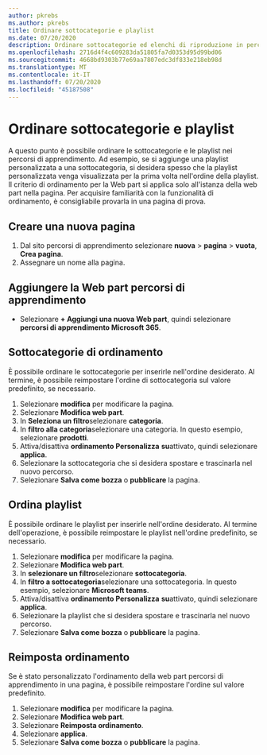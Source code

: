 ```yaml
---
author: pkrebs
ms.author: pkrebs
title: Ordinare sottocategorie e playlist
ms.date: 07/20/2020
description: Ordinare sottocategorie ed elenchi di riproduzione in percorsi di apprendimento
ms.openlocfilehash: 2716d4f4c609283da51805fa7d0353d95d99bd06
ms.sourcegitcommit: 4668bd9303b77e69aa7807edc3df833e218eb98d
ms.translationtype: MT
ms.contentlocale: it-IT
ms.lasthandoff: 07/20/2020
ms.locfileid: "45187508"
---
```

# <a name="sort-subcategories-and-playlists"></a>Ordinare sottocategorie e playlist

A questo punto è possibile ordinare le sottocategorie e le playlist nei percorsi di apprendimento. Ad esempio, se si aggiunge una playlist personalizzata a una sottocategoria, si desidera spesso che la playlist personalizzata venga visualizzata per la prima volta nell'ordine della playlist. Il criterio di ordinamento per la Web part si applica solo all'istanza della web part nella pagina. Per acquisire familiarità con la funzionalità di ordinamento, è consigliabile provarla in una pagina di prova. 

## <a name="create-a-new-page"></a>Creare una nuova pagina
1. Dal sito percorsi di apprendimento selezionare **nuova**  >  **pagina**  >  **vuota**, **Crea pagina**.
2. Assegnare un nome alla pagina.

## <a name="add-the-learning-pathways-web-part"></a>Aggiungere la Web part percorsi di apprendimento
- Selezionare **+ Aggiungi una nuova Web part**, quindi selezionare **percorsi di apprendimento Microsoft 365**.
 
## <a name="sort-subcategories"></a>Sottocategorie di ordinamento
È possibile ordinare le sottocategorie per inserirle nell'ordine desiderato. Al termine, è possibile reimpostare l'ordine di sottocategoria sul valore predefinito, se necessario.  
1. Selezionare **modifica** per modificare la pagina.
2. Selezionare **Modifica web part**.
3. In **Seleziona un filtro**selezionare **categoria**. 
4. In **filtro alla categoria**selezionare una categoria. In questo esempio, selezionare **prodotti**. 
5. Attiva/disattiva **ordinamento Personalizza** **su**attivato, quindi selezionare **applica**. 
6. Selezionare la sottocategoria che si desidera spostare e trascinarla nel nuovo percorso. 
7. Selezionare **Salva come bozza** o **pubblicare** la pagina. 

## <a name="sort-playlists"></a>Ordina playlist
È possibile ordinare le playlist per inserirle nell'ordine desiderato. Al termine dell'operazione, è possibile reimpostare le playlist nell'ordine predefinito, se necessario.  
1. Selezionare **modifica** per modificare la pagina.
2. Selezionare **Modifica web part**.
3. In **selezionare un filtro**selezionare **sottocategoria**. 
4. In **filtro a sottocategoria**selezionare una sottocategoria. In questo esempio, selezionare **Microsoft teams**.
5. Attiva/disattiva **ordinamento Personalizza** **su**attivato, quindi selezionare **applica**. 
6. Selezionare la playlist che si desidera spostare e trascinarla nel nuovo percorso. 
7. Selezionare **Salva come bozza** o **pubblicare** la pagina. 

## <a name="reset-sort"></a>Reimposta ordinamento
Se è stato personalizzato l'ordinamento della web part percorsi di apprendimento in una pagina, è possibile reimpostare l'ordine sul valore predefinito.  
1. Selezionare **modifica** per modificare la pagina.
2. Selezionare **Modifica web part**.
3. Selezionare **Reimposta ordinamento**. 
4. Selezionare **applica**. 
5. Selezionare **Salva come bozza** o **pubblicare** la pagina. 

